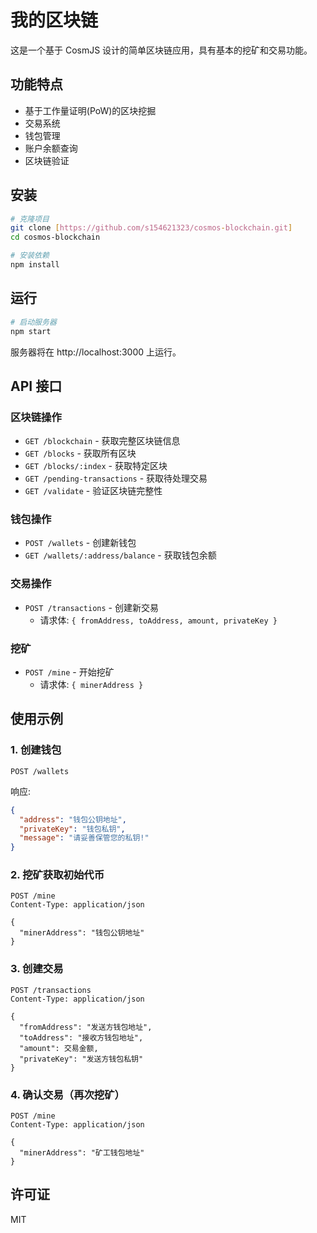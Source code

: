 # 我的区块链

这是一个基于 CosmJS 设计的简单区块链应用，具有基本的挖矿和交易功能。

## 功能特点

- 基于工作量证明(PoW)的区块挖掘
- 交易系统
- 钱包管理
- 账户余额查询
- 区块链验证

## 安装

```bash
# 克隆项目
git clone [https://github.com/s154621323/cosmos-blockchain.git]
cd cosmos-blockchain

# 安装依赖
npm install
```

## 运行

```bash
# 启动服务器
npm start
```

服务器将在 http://localhost:3000 上运行。

## API 接口

### 区块链操作

- `GET /blockchain` - 获取完整区块链信息
- `GET /blocks` - 获取所有区块
- `GET /blocks/:index` - 获取特定区块
- `GET /pending-transactions` - 获取待处理交易
- `GET /validate` - 验证区块链完整性

### 钱包操作

- `POST /wallets` - 创建新钱包
- `GET /wallets/:address/balance` - 获取钱包余额

### 交易操作

- `POST /transactions` - 创建新交易
  - 请求体: `{ fromAddress, toAddress, amount, privateKey }`
  
### 挖矿

- `POST /mine` - 开始挖矿
  - 请求体: `{ minerAddress }`

## 使用示例

### 1. 创建钱包

```
POST /wallets
```

响应:
```json
{
  "address": "钱包公钥地址",
  "privateKey": "钱包私钥",
  "message": "请妥善保管您的私钥!"
}
```

### 2. 挖矿获取初始代币

```
POST /mine
Content-Type: application/json

{
  "minerAddress": "钱包公钥地址"
}
```

### 3. 创建交易

```
POST /transactions
Content-Type: application/json

{
  "fromAddress": "发送方钱包地址",
  "toAddress": "接收方钱包地址",
  "amount": 交易金额,
  "privateKey": "发送方钱包私钥"
}
```

### 4. 确认交易（再次挖矿）

```
POST /mine
Content-Type: application/json

{
  "minerAddress": "矿工钱包地址"
}
```

## 许可证

MIT